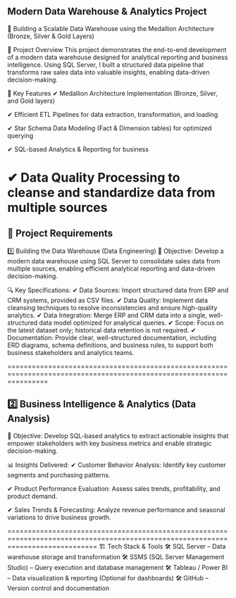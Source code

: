 Modern Data Warehouse & Analytics Project
------------------------------------------------------------------------------------------------------
🚀 Building a Scalable Data Warehouse using the Medallion Architecture (Bronze, Silver & Gold Layers)

📌 Project Overview
This project demonstrates the end-to-end development of a modern data warehouse designed for analytical reporting and business intelligence. Using SQL Server, I built a structured data pipeline that transforms raw sales data into valuable insights, enabling data-driven decision-making.


🔹 Key Features
✔ Medallion Architecture Implementation (Bronze, Silver, and Gold layers)

✔ Efficient ETL Pipelines for data extraction, transformation, and loading

✔ Star Schema Data Modeling (Fact & Dimension tables) for optimized querying

✔ SQL-based Analytics & Reporting for business 

✔ Data Quality Processing to cleanse and standardize data from multiple sources
=================================================================================================================


🚀 Project Requirements
---------------------------------------------------------------------------------------------------------------------
1️⃣ Building the Data Warehouse (Data Engineering)
📌 Objective:
Develop a modern data warehouse using SQL Server to consolidate sales data from multiple sources, enabling efficient analytical reporting and data-driven decision-making.

🔍 Key Specifications:
✔ Data Sources: Import structured data from ERP and CRM systems, provided as CSV files.
✔ Data Quality: Implement data cleansing techniques to resolve inconsistencies and ensure high-quality analytics.
✔ Data Integration: Merge ERP and CRM data into a single, well-structured data model optimized for analytical queries.
✔ Scope: Focus on the latest dataset only; historical data retention is not required.
✔ Documentation: Provide clear, well-structured documentation, including ERD diagrams, schema definitions, and business rules, to support both business stakeholders and analytics teams.

======================================================================================================================


2️⃣ Business Intelligence & Analytics (Data Analysis)
-------------------------------------------------------------------------------------------
📌 Objective:
Develop SQL-based analytics to extract actionable insights that empower stakeholders with key business metrics and enable strategic decision-making.

📊 Insights Delivered:
✔ Customer Behavior Analysis: Identify key customer segments and purchasing patterns.

✔ Product Performance Evaluation: Assess sales trends, profitability, and product demand.

✔ Sales Trends & Forecasting: Analyze revenue performance and seasonal variations to drive business growth.

==================================================================================================================================
🏗️ Tech Stack & Tools
🛠️ SQL Server – Data warehouse storage and transformation
🛠️ SSMS (SQL Server Management Studio) – Query execution and database management
🛠️ Tableau / Power BI – Data visualization & reporting (Optional for dashboards)
🛠️ GitHub – Version control and documentation

